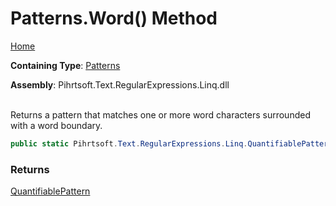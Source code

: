 # Patterns\.Word\(\) Method

[Home](../../../../../../README.md)

**Containing Type**: [Patterns](../README.md)

**Assembly**: Pihrtsoft\.Text\.RegularExpressions\.Linq\.dll

\
Returns a pattern that matches one or more word characters surrounded with a word boundary\.

```csharp
public static Pihrtsoft.Text.RegularExpressions.Linq.QuantifiablePattern Word()
```

### Returns

[QuantifiablePattern](../../QuantifiablePattern/README.md)


